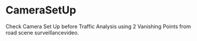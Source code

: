 # CameraSetUp
Check Camera Set Up before Traffic Analysis using 2 Vanishing Points from road scene surveillancevideo.
